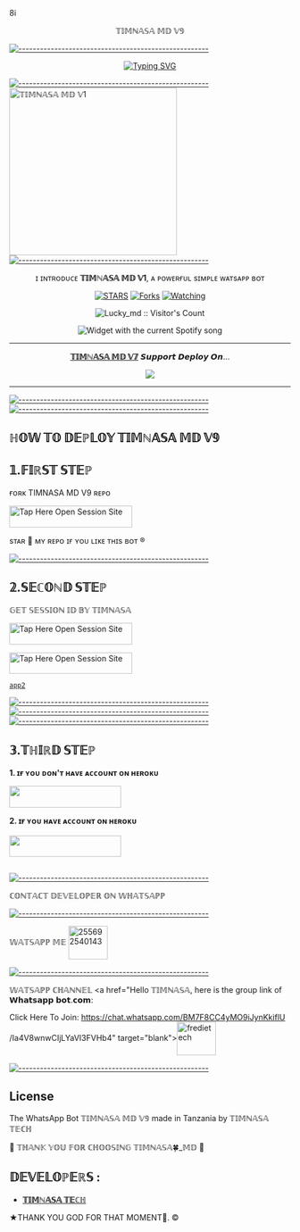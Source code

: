 8i</h1> 
<p align="center">𝕋𝕀𝕄ℕ𝔸𝕊𝔸 𝕄𝔻 𝕍𝟡

[![-----------------------------------------------------](https://raw.githubusercontent.com/andreasbm/readme/master/assets/lines/colored.png)](#table-of-contents)

<p align="center">
  <a href="https://git.io/typing-svg"><img src="https://readme-typing-svg.demolab.com?font=EB+Garamond&weight=900&size=30&duration=4000&pause=1000&random=false&width=435&lines=+MY+NAME+ IS+𝕋𝕀𝕄ℕ𝔸𝕊𝔸+MD+BOT+CREATED+BY+𝕋𝕀𝕄ℕ𝔸𝕊𝔸+TZ+SON+Fork+Me+Please" alt="Typing SVG" /></a>
 </p>
 
  [![-----------------------------------------------------](https://raw.githubusercontent.com/andreasbm/readme/master/assets/lines/colored.png)](#table-of-contents)
 <a href="https://chat.whatsapp.com/Ia4V8wnwCIjLYaVI3FVHb4">
 <img alt="𝕋𝕀𝕄ℕ𝔸𝕊𝔸 𝕄𝔻 𝕍1" height="300" src=" https://i.imgur.com/VA00Qbd.jpeg ">
 [![-----------------------------------------------------](https://raw.githubusercontent.com/andreasbm/readme/master/assets/lines/colored.png)](#table-of-contents)
  
</h1> 
<p align="center">ɪ ɪɴᴛʀᴏᴅᴜᴄᴇ <b>𝕋𝕀𝕄ℕ𝔸𝕊𝔸 𝕄𝔻 𝕍1</b>, ᴀ ᴘᴏᴡᴇʀғᴜʟ sɪᴍᴘʟᴇ ᴡᴀᴛsᴀᴘᴘ ʙᴏᴛ </p>

</p>
  <p align="center">
<a href="https://github.com/TIMNASA/TIMNASA><img title="Followers" src="https://img.shields.io/github/followers/Fred1e?label=Followers&style=social"></a>
<a href="https://github.com/Fred1e/lucky_md/stargazers/"><img title="STARS" src="https://img.shields.io/github/stars/Fred1e/lucky_md?&style=social"></a>
<a href="https://github.com/TIMNASA/TIMNASA"><img title="Forks" src="https://github.com/TIMNASA3/TIMNASA"></a>
<a href="https://github.com/TIMNASA3/TIMNASA-MD"><img title="Watching" src="https://github.com/TIMNASATZ3/𝕋𝕀𝕄ℕ𝔸𝕊𝔸-MD"></a>

</p>
<p align="center"><img src="https://profile-counter.glitch.me/{Fred1e}/count.svg" alt="Lucky_md :: Visitor's Count"/></p>

</a>
  <div align="center">
  <img src="https://spogit.vercel.app/api?theme=dark&black=true&scan=true" alt="Widget with the current Spotify song"  />
</div>

---

<p align="center">
  <a href="https://github.com/𝕋𝕀𝕄ℕ𝔸𝕊𝔸/TIMNASA"><b>𝕋𝕀𝕄ℕ𝔸𝕊𝔸 𝕄𝔻 𝕍𝟟</b></a> 𝙎𝙪𝙥𝙥𝙤𝙧𝙩 𝘿𝙚𝙥𝙡𝙤𝙮 𝙊𝙣...
</p>

<p align="center">
  <a href="https://youtu.be/izoxfW3anrU"><img src="https://img.shields.io/badge/CodeSpace-green?colorA=%23ff000&colorB=%23017e40&style=for-the-badge&logo=git&logoColor=white"></a>
</p>



    
 
 



---





[![-----------------------------------------------------](https://raw.githubusercontent.com/andreasbm/readme/master/assets/lines/colored.png)](#table-of-contents)
[![-----------------------------------------------------](https://raw.githubusercontent.com/andreasbm/readme/master/assets/lines/colored.png)](#table-of-contents)
## ℍ𝕆𝕎 𝕋𝕆 𝔻𝔼ℙ𝕃𝕆𝕐 𝕋𝕀𝕄ℕ𝔸𝕊𝔸 𝕄𝔻 𝕍𝟡


## 𝟙.𝔽𝕀ℝ𝕊𝕋 𝕊𝕋𝔼ℙ 
ғᴏʀᴋ TIMNASA MD V9 ʀᴇᴘᴏ


<a href="https://github.com/TIMNASATZ3/TIMNASA-MD"><img title="Tap Here Open Session Site" src="https://img.shields.io/badge/𝔽𝕆ℝ𝕂 𝕋ℍ𝕀𝕊 ℝ𝔼ℙ𝕆-h?color=black&style=for-the-badge&logo=msi" width="220" height="38.45"/></a></p>

sᴛᴀʀ 🌟 ᴍʏ ʀᴇᴘᴏ ɪғ ʏᴏᴜ ʟɪᴋᴇ ᴛʜɪs ʙᴏᴛ ®️

[![-----------------------------------------------------](https://raw.githubusercontent.com/andreasbm/readme/master/assets/lines/colored.png)](#table-of-contents)

## 𝟚.𝕊𝔼ℂ𝕆ℕ𝔻 𝕊𝕋𝔼ℙ 


 𝔾𝔼𝕋 𝕊𝔼𝕊𝕊𝕀𝕆ℕ 𝕀𝔻 𝔹𝕐 𝕋𝕀𝕄ℕ𝔸𝕊𝔸
 

<a href=" https://i.imgur.com/VA00Qbd.jpeg .herokuapp.com"><img title="Tap Here Open Session Site" src="  https://i.imgur.com/VA00Qbd.jpegbadge/ℚℝ ℂ𝕆𝔻𝔼-h?color=black&style=for-the-badge&logo=msi" width="220" height="38.45"/></a></p>


 
<a href="https://i.imgur.com/VA00Qbd.jpeg .herokuapp.com"><img title="Tap Here Open Session Site" src="https://img.shields.io/badge/𝕊𝕀𝕋𝔼 𝔽𝕆ℝ ℙ𝔸𝕀ℝ-h?color=black&style=for-the-badge&logo=msi" width="220" height="38.45"/></a></p>
[`app2`](https://lucky-md-qycm.onrender.com) 

[![-----------------------------------------------------](https://raw.githubusercontent.com/andreasbm/readme/master/assets/lines/colored.png)](#table-of-contents)
[![-----------------------------------------------------](https://raw.githubusercontent.com/andreasbm/readme/master/assets/lines/colored.png)](#table-of-contents)
[![-----------------------------------------------------](https://raw.githubusercontent.com/andreasbm/readme/master/assets/lines/colored.png)](#table-of-contents)

## 𝟛.𝕋ℍ𝕀ℝ𝔻 𝕊𝕋𝔼ℙ 
**1. ɪғ ʏᴏᴜ ᴅᴏɴ'ᴛ ʜᴀᴠᴇ ᴀᴄᴄᴏᴜɴᴛ ᴏɴ ʜᴇʀᴏᴋᴜ**

<a href="https://signup.heroku.com">
 <img src="https://img.shields.io/badge/ℂℝ𝔼𝔸𝕋𝔼%20𝔸ℂℂ𝕆𝕌ℕ𝕋%20ℕ𝕆𝕎-black?style=for-the-badge&logo=heroku" width="200" height="38.45"/></a></p>

**2. ɪғ ʏᴏᴜ ʜᴀᴠᴇ ᴀᴄᴄᴏᴜɴᴛ ᴏɴ ʜᴇʀᴏᴋᴜ**       
<br>
<a href="https://dashboard.heroku.com/new?template=https://github.com/𝕋𝕀𝕄ℕ𝔸𝕊𝔸/𝕋𝕀𝕄ℕ𝔸𝕊𝔸-MD/tree/main">
 <img src="https://img.shields.io/badge/𝔻𝔼ℙ𝕃𝕆𝕐%20𝕋𝕆%20ℍ𝔼ℝ𝕆𝕂𝕌-black?style=for-the-badge&logo=heroku" width="200" height="38.45"/></a></p>


##



[![-----------------------------------------------------](https://raw.githubusercontent.com/andreasbm/readme/master/assets/lines/colored.png)](#table-of-contents)

ℂ𝕆ℕ𝕋𝔸ℂ𝕋 𝔻𝔼𝕍𝔼𝕃𝕆ℙ𝔼ℝ 𝕆ℕ 𝕎ℍ𝔸𝕋𝕊𝔸ℙℙ 

[![-----------------------------------------------------](https://raw.githubusercontent.com/andreasbm/readme/master/assets/lines/colored.png)](#table-of-contents)

𝕎𝔸𝕋𝕊𝔸ℙℙ 𝕄𝔼
<a href="https://wa.me/message/UTQ7TX2M7TDYM1" target="blank"><img align="center" src="https://raw.githubusercontent.com/rahuldkjain/github-profile-readme-generator/master/src/images/icons/Social/whatsapp.svg" alt="255692540143" height="60" width="70" /></a>

[![-----------------------------------------------------](https://raw.githubusercontent.com/andreasbm/readme/master/assets/lines/colored.png)](#table-of-contents)

𝕎𝔸𝕋𝕊𝔸ℙℙ ℂℍ𝔸ℕℕ𝔼𝕃
<a href="Hello 𝕋𝕀𝕄ℕ𝔸𝕊𝔸, here is the group link of 𝗪𝗵𝗮𝘁𝘀𝗮𝗽𝗽 𝗯𝗼𝘁.𝗰𝗼𝗺:

Click Here To Join: https://chat.whatsapp.com/BM7F8CC4yMO9iJynKkiflU /Ia4V8wnwCIjLYaVI3FVHb4" target="blank"><img align="center" src="https://raw.githubusercontent.com/rahuldkjain/github-profile-readme-generator/master/src/images/icons/Social/whatsapp.svg" alt="fredietech" height="60" width="70" /></a>

[![-----------------------------------------------------](https://raw.githubusercontent.com/andreasbm/readme/master/assets/lines/colored.png)](#table-of-contents)



## License

The WhatsApp Bot 𝕋𝕀𝕄ℕ𝔸𝕊𝔸 𝕄𝔻 𝕍𝟡 made in Tanzania by  𝕋𝕀𝕄ℕ𝔸𝕊𝔸 𝕋𝔼ℂℍ



🌟 𝕋ℍ𝔸ℕ𝕂 𝕐𝕆𝕌 𝔽𝕆ℝ ℂℍ𝕆𝕆𝕊𝕀ℕ𝔾 𝕋𝕀𝕄ℕ𝔸𝕊𝔸🍀_𝕄𝔻 🌟

## 𝔻𝔼𝕍𝔼𝕃𝕆ℙ𝔼ℝ𝕊 :

- [**𝕋𝕀𝕄ℕ𝔸𝕊𝔸 𝕋𝔼ℂℍ**](https://github.com/𝕋𝕀𝕄ℕ𝔸𝕊𝔸/𝕋𝕀𝕄ℕ𝔸𝕊𝔸-𝕄𝔻)
 
★THANK YOU GOD FOR THAT MOMENT🙏. ©

     


